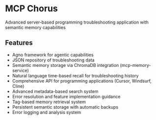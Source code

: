 # MCP Chorus

Advanced server-based programming troubleshooting application with semantic memory capabilities

## Features
- Agno framework for agentic capabilities
- JSON repository of troubleshooting data
- Semantic memory storage via ChromaDB integration (mcp-memory-service)
- Natural language time-based recall for troubleshooting history
- Comprehensive API for programming applications (Cursor, Windsurf, Cline)
- Advanced metadata-based search system
- Error resolution and feature implementation guidance
- Tag-based memory retrieval system
- Persistent semantic storage with automatic backups
- Error logging and analysis system
